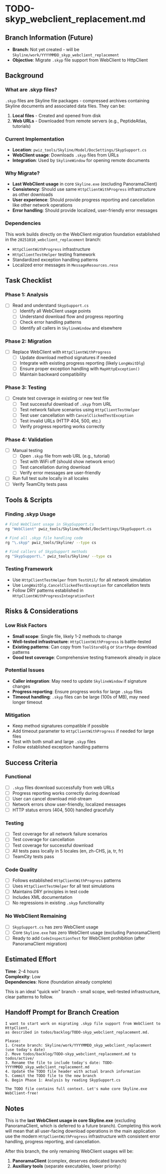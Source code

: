 # TODO-skyp_webclient_replacement.md

## Branch Information (Future)
- **Branch**: Not yet created - will be `Skyline/work/YYYYMMDD_skyp_webclient_replacement`
- **Objective**: Migrate `.skyp` file support from WebClient to HttpClient

## Background

### What are .skyp files?
`.skyp` files are Skyline file packages - compressed archives containing Skyline documents and associated data files. They can be:
1. **Local files** - Created and opened from disk
2. **Web URLs** - Downloaded from remote servers (e.g., PeptideAtlas, tutorials)

### Current Implementation
- **Location**: `pwiz_tools/Skyline/Model/DocSettings/SkypSupport.cs`
- **WebClient usage**: Downloads `.skyp` files from URLs
- **Integration**: Used by `SkylineWindow` for opening remote documents

### Why Migrate?
- **Last WebClient usage** in core `Skyline.exe` (excluding PanoramaClient)
- **Consistency**: Should use same `HttpClientWithProgress` infrastructure as other downloads
- **User experience**: Should provide progress reporting and cancellation like other network operations
- **Error handling**: Should provide localized, user-friendly error messages

### Dependencies
This work builds directly on the WebClient migration foundation established in the `20251010_webclient_replacement` branch:
- `HttpClientWithProgress` infrastructure
- `HttpClientTestHelper` testing framework
- Standardized exception handling patterns
- Localized error messages in `MessageResources.resx`

## Task Checklist

### Phase 1: Analysis
- [ ] Read and understand `SkypSupport.cs`
  - [ ] Identify all WebClient usage points
  - [ ] Understand download flow and progress reporting
  - [ ] Check error handling patterns
  - [ ] Identify all callers in `SkylineWindow` and elsewhere

### Phase 2: Migration
- [ ] Replace WebClient with `HttpClientWithProgress`
  - [ ] Update download method signatures if needed
  - [ ] Integrate with existing progress reporting (likely `LongWaitDlg`)
  - [ ] Ensure proper exception handling with `MapHttpException()`
  - [ ] Maintain backward compatibility

### Phase 3: Testing
- [ ] Create test coverage in existing or new test file
  - [ ] Test successful download of `.skyp` from URL
  - [ ] Test network failure scenarios using `HttpClientTestHelper`
  - [ ] Test user cancellation with `CancelClickedTestException`
  - [ ] Test invalid URLs (HTTP 404, 500, etc.)
  - [ ] Verify progress reporting works correctly

### Phase 4: Validation
- [ ] Manual testing
  - [ ] Open `.skyp` file from web URL (e.g., tutorial)
  - [ ] Test with WiFi off (should show network error)
  - [ ] Test cancellation during download
  - [ ] Verify error messages are user-friendly
- [ ] Run full test suite locally in all locales
- [ ] Verify TeamCity tests pass

## Tools & Scripts

### Finding .skyp Usage
```bash
# Find WebClient usage in SkypSupport.cs
rg "WebClient" pwiz_tools/Skyline/Model/DocSettings/SkypSupport.cs

# Find all .skyp file handling code
rg "\.skyp" pwiz_tools/Skyline/ --type cs

# Find callers of SkypSupport methods
rg "SkypSupport\." pwiz_tools/Skyline/ --type cs
```

### Testing Framework
- Use `HttpClientTestHelper` from `TestUtil/` for all network simulation
- Use `LongWaitDlg.CancelClickedTestException` for cancellation tests
- Follow DRY patterns established in `HttpClientWithProgressIntegrationTest`

## Risks & Considerations

### Low Risk Factors
- **Small scope**: Single file, likely 1-2 methods to change
- **Well-tested infrastructure**: `HttpClientWithProgress` is battle-tested
- **Existing patterns**: Can copy from `ToolStoreDlg` or `StartPage` download patterns
- **Good test coverage**: Comprehensive testing framework already in place

### Potential Issues
- **Caller integration**: May need to update `SkylineWindow` if signature changes
- **Progress reporting**: Ensure progress works for large `.skyp` files
- **Timeout handling**: `.skyp` files can be large (100s of MB), may need longer timeout

### Mitigation
- Keep method signatures compatible if possible
- Add timeout parameter to `HttpClientWithProgress` if needed for large files
- Test with both small and large `.skyp` files
- Follow established exception handling patterns

## Success Criteria

### Functional
- [ ] `.skyp` files download successfully from web URLs
- [ ] Progress reporting works correctly during download
- [ ] User can cancel download mid-stream
- [ ] Network errors show user-friendly, localized messages
- [ ] HTTP status errors (404, 500) handled gracefully

### Testing
- [ ] Test coverage for all network failure scenarios
- [ ] Test coverage for cancellation
- [ ] Test coverage for successful download
- [ ] All tests pass locally in 5 locales (en, zh-CHS, ja, tr, fr)
- [ ] TeamCity tests pass

### Code Quality
- [ ] Follows established `HttpClientWithProgress` patterns
- [ ] Uses `HttpClientTestHelper` for all test simulations
- [ ] Maintains DRY principles in test code
- [ ] Includes XML documentation
- [ ] No regressions in existing `.skyp` functionality

### No WebClient Remaining
- [ ] `SkypSupport.cs` has zero WebClient usage
- [ ] Core `Skyline.exe` has zero WebClient usage (excluding PanoramaClient)
- [ ] Ready to add `CodeInspectionTest` for WebClient prohibition (after PanoramaClient migration)

## Estimated Effort

**Time**: 2-4 hours  
**Complexity**: Low  
**Dependencies**: None (foundation already complete)

This is an ideal "quick win" branch - small scope, well-tested infrastructure, clear patterns to follow.

## Handoff Prompt for Branch Creation

```
I want to start work on migrating .skyp file support from WebClient to HttpClient, 
as described in todos/backlog/TODO-skyp_webclient_replacement.md.

Please:
1. Create branch: Skyline/work/YYYYMMDD_skyp_webclient_replacement (use today's date)
2. Move todos/backlog/TODO-skyp_webclient_replacement.md to todos/active/
3. Rename the file to include today's date: TODO-YYYYMMDD_skyp_webclient_replacement.md
4. Update the TODO file header with actual branch information
5. Commit the TODO file to the new branch
6. Begin Phase 1: Analysis by reading SkypSupport.cs

The TODO file contains full context. Let's make core Skyline.exe WebClient-free!
```

## Notes

This is the **last WebClient usage in core Skyline.exe** (excluding PanoramaClient, which is deferred to a future branch). Completing this work will mean that all user-facing download operations in the main application use the modern `HttpClientWithProgress` infrastructure with consistent error handling, progress reporting, and cancellation.

After this branch, the only remaining WebClient usages will be:
1. **PanoramaClient** (complex, deserves dedicated branch)
2. **Auxiliary tools** (separate executables, lower priority)

